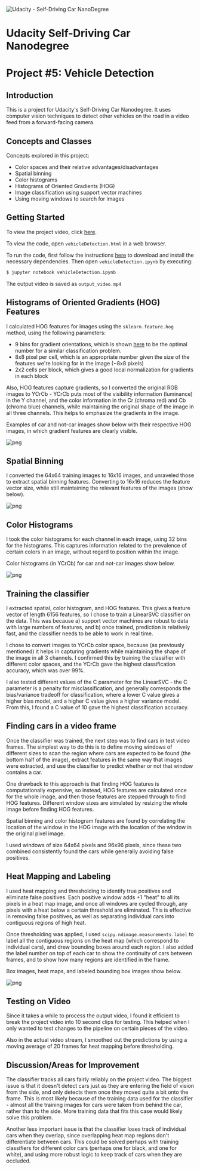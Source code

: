 ![Udacity - Self-Driving Car NanoDegree](https://s3.amazonaws.com/udacity-sdc/github/shield-carnd.svg)

# Udacity Self-Driving Car Nanodegree
# Project #5: Vehicle Detection

## Introduction
This is a project for Udacity's Self-Driving Car Nanodegree. It uses computer vision techniques to detect other vehicles on the road in a video feed from a forward-facing camera.


## Concepts and Classes
Concepts explored in this project:

  - Color spaces and their relative advantages/disadvantages
  - Spatial binning
  - Color histograms
  - Histograms of Oriented Gradients (HOG)
  - Image classification using support vector machines
  - Using moving windows to search for images

## Getting Started
To view the project video, click [here](https://youtu.be/uu2P16EPm1Y).

To view the code, open `vehicleDetection.html` in a web browser.

To run the code, first follow the instructions [here](https://github.com/udacity/CarND-Term1-Starter-Kit) to download and install the necessary dependencies. Then open `vehicleDetection.ipynb` by executing:

```sh
$ jupyter notebook vehicleDetection.ipynb
```

The output video is saved as `output_video.mp4`

## Histograms of Oriented Gradients (HOG) Features

I calculated HOG features for images using the `sklearn.feature.hog` method, using the following parameters:

  - 9 bins for gradient orientations, which is shown [here](http://lear.inrialpes.fr/people/triggs/pubs/Dalal-cvpr05.pdf) to be the optimal number for a similar classification problem.
  - 8x8 pixel per cell, which is an appropriate number given the size of the features we're looking for in the image (~8x8 pixels)
  - 2x2 cells per block, which gives a good local normalization for gradients in each block

Also, HOG features capture gradients, so I converted the original RGB images to YCrCb - YCrCb puts most of the visibility information (luminance) in the Y channel, and the color information in the Cr (chroma red) and Cb (chroma blue) channels, while maintaining the original shape of the image in all three channels. This helps to emphasize the gradients in the image.

Examples of car and not-car images show below with their respective HOG images, in which gradient features are clearly visible.

![png](output_images/output_4_1.png)


## Spatial Binning

I converted the 64x64 training images to 16x16 images, and unraveled those to extract spatial binning features. Converting to 16x16 reduces the feature vector size, while still maintaining the relevant features of the images (show below).

![png](output_images/output_6_1.png)


## Color Histograms

I took the color histograms for each channel in each image, using 32 bins for the histograms. This captures information related to the prevalence of certain colors in an image, without regard to position within the image.

Color histograms (in YCrCb) for car and not-car images show below.

![png](output_images/output_8_1.png)

## Training the classifier

I extracted spatial, color histogram, and HOG features. This gives a feature vector of length 6156 features, so I chose to train a LinearSVC classifier on the data. This was because a) support vector machines are robust to data with large numbers of features, and b) once trained, prediction is relatively fast, and the classifier needs to be able to work in real time.

I chose to convert images to YCrCb color space, because (as previously mentioned) it helps in capturing gradients while maintaining the shape of the image in all 3 channels. I confirmed this by training the classifier with different color spaces, and the YCrCb gave the highest classification accuracy, which was over 99%.

I also tested different values of the C parameter for the LinearSVC - the C parameter is a penalty for misclassification, and generally corresponds the bias/variance tradeoff for classification, where a lower C value gives a higher bias model, and a higher C value gives a higher variance model. From this, I found a C value of 10 gave the highest classification accuracy.

## Finding cars in a video frame

Once the classifier was trained, the next step was to find cars in test video frames. The simplest way to do this is to define moving windows of different sizes to scan the region where cars are expected to be found (the bottom half of the image), extract features in the same way that images were extracted, and use the classifier to predict whether or not that window contains a car.

One drawback to this approach is that finding HOG features is computationally expensive, so instead, HOG features are calculated once for the whole image, and then those features are stepped through to find HOG features. Different window sizes are simulated by resizing the whole image before finding HOG features.

Spatial binning and color histogram features are found by correlating the location of the window in the HOG image with the location of the window in the original pixel image.

I used windows of size 64x64 pixels and 96x96 pixels, since these two combined consistently found the cars while generally avoiding false positives.

## Heat Mapping and Labeling

I used heat mapping and thresholding to identify true positives and eliminate false positives. Each positive window adds +1 "heat" to all its pixels in a heat map image, and once all windows are cycled through, any pixels with a heat below a certain threshold are eliminated. This is effective in removing false positives, as well as separating individual cars into contiguous regions of high heat.

Once thresholding was applied, I used `scipy.ndimage.measurements.label` to label all the contiguous regions on the heat map (which correspond to individual cars), and drew bounding boxes around each region. I also added the label number on top of each car to show the continuity of cars between frames, and to show how many regions are identified in the frame.

Box images, heat maps, and labeled bounding box images show below.

![png](output_images/output_18_0.png)


## Testing on Video

Since it takes a while to process the output video, I found it efficient to break the project video into 10 second clips for testing. This helped when I only wanted to test changes to the pipeline on certain pieces of the video.

Also in the actual video stream, I smoothed out the predictions by using a moving average of 20 frames for heat mapping before thresholding.

## Discussion/Areas for Improvement

The classifier tracks all cars fairly reliably on the project video. The biggest issue is that it doesn't detect cars just as they are entering the field of vision from the side, and only detects them once they moved quite a bit onto the frame. This is most likely because of the training data used for the classifier - almost all the training images for cars were taken from behind the car, rather than to the side. More training data that fits this case would likely solve this problem.

Another less important issue is that the classifier loses track of individual cars when they overlap, since overlapping heat map regions don't differentiate between cars. This could be solved perhaps with training classifiers for different color cars (perhaps one for black, and one for white), and using more robust logic to keep track of cars when they are occluded.
